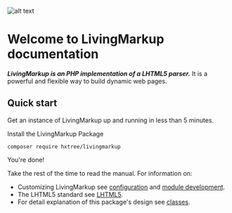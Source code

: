 ![alt text](https://github.com/hxtree/LivingMarkup/raw/master/docs/logo/392x100.jpg "LivingMarkup") 
# Welcome to LivingMarkup documentation

***LivingMarkup is an PHP implementation of a LHTML5 parser.*** It is a powerful and flexible way to build dynamic web pages.

## Quick  start
Get an instance of LivingMarkup up and running in less than 5 minutes.

Install the LivingMarkup Package
```shell script
composer require hxtree/livingmarkup
```

You're done! 

Take the rest of the time to read the manual. For information on:

- Customizing LivingMarkup see [configuration](configuration.md) and [module development](module-development.md).
- The LHTML5 standard see [LHTML5](lhtml5.md).
- For detail explanation of this package's design see [classes](classes.md).